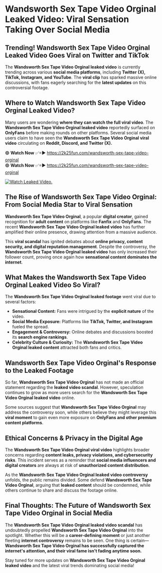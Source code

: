 # Wandsworth Sex Tape Video Orginal Leaked Video: Viral Sensation Taking Over Social Media

## **Trending! Wandsworth Sex Tape Video Orginal Leaked Video Goes Viral on Twitter and TikTok**
The **Wandsworth Sex Tape Video Orginal leaked video** is currently trending across various **social media platforms**, including **Twitter (X), TikTok, Instagram, and YouTube**. The **viral clip** has sparked massive online discussions, with fans eagerly searching for the **latest updates** on this controversial footage.

## **Where to Watch Wandsworth Sex Tape Video Orginal Leaked Video?**
Many users are wondering **where they can watch the full viral video**. The **Wandsworth Sex Tape Video Orginal leaked video** reportedly surfaced on **OnlyFans** before making rounds on other platforms. Several social media users claim to have seen the **Wandsworth Sex Tape Video Orginal viral video** circulating on **Reddit, Discord, and Twitter (X).**

🟢 **Watch Now** ✅=► https://2k25fun.com/wandsworth-sex-tape-video-orginal  
🟢 **Watch Now** ✅=► https://2k25fun.com/wandsworth-sex-tape-video-orginal  

[![Watch Leaked Video.](https://miro.medium.com/v2/resize:fit:828/format:webp/1*cilzJN44JGOrTw9NJCrNHA.gif "Watch Leaked Video")](https://2k25fun.com/wandsworth-sex-tape-video-orginal)

## **The Rise of Wandsworth Sex Tape Video Orginal: From Social Media Star to Viral Sensation**
**Wandsworth Sex Tape Video Orginal**, a popular **digital creator**, gained recognition for **adult content** on platforms like **Fanfix** and **OnlyFans**. The recent **Wandsworth Sex Tape Video Orginal leaked video** has further amplified their online presence, drawing attention from a massive audience.

This **viral scandal** has ignited debates about **online privacy, content security, and digital reputation management**. Despite the controversy, the **Wandsworth Sex Tape Video Orginal leaked video** has only increased their follower count, proving once again how **sensational content dominates the internet**.

## **What Makes the Wandsworth Sex Tape Video Orginal Leaked Video So Viral?**
The **Wandsworth Sex Tape Video Orginal leaked footage** went viral due to several factors:
- **Sensational Content:** Fans were intrigued by the **explicit nature** of the video.
- **Social Media Exposure:** Platforms like **TikTok, Twitter, and Instagram** fueled the spread.
- **Engagement & Controversy:** Online debates and discussions boosted its **search engine rankings**.
- **Celebrity Culture & Curiosity:** The **Wandsworth Sex Tape Video Orginal leaked content** attracted both fans and critics.

## **Wandsworth Sex Tape Video Orginal's Response to the Leaked Footage**
So far, **Wandsworth Sex Tape Video Orginal** has not made an official statement regarding the **leaked video scandal**. However, speculation continues to grow as more users search for the **Wandsworth Sex Tape Video Orginal leaked video** online.

Some sources suggest that **Wandsworth Sex Tape Video Orginal** may address the controversy soon, while others believe they might leverage this **viral moment** to gain even more exposure on **OnlyFans and other premium content platforms**.

## **Ethical Concerns & Privacy in the Digital Age**
The **Wandsworth Sex Tape Video Orginal viral video** highlights broader concerns regarding **content leaks, privacy violations, and cybersecurity risks**. This incident serves as a reminder that **social media influencers and digital creators** are always at risk of **unauthorized content distribution**.

As the **Wandsworth Sex Tape Video Orginal leaked video controversy** unfolds, the public remains divided. Some defend **Wandsworth Sex Tape Video Orginal**, arguing that **leaked content** should be condemned, while others continue to share and discuss the footage online.

## **Final Thoughts: The Future of Wandsworth Sex Tape Video Orginal in Social Media**
The **Wandsworth Sex Tape Video Orginal leaked video scandal** has undoubtedly propelled **Wandsworth Sex Tape Video Orginal** into the spotlight. Whether this will be a **career-defining moment** or just another fleeting **internet controversy** remains to be seen. One thing is certain—**Wandsworth Sex Tape Video Orginal has successfully captured the internet's attention, and their viral fame isn't fading anytime soon.**

Stay tuned for more updates on **Wandsworth Sex Tape Video Orginal leaked video** and the latest viral trends dominating social media!